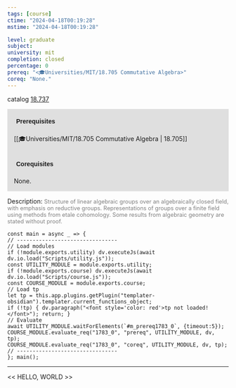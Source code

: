 ```yaml
---
tags: [course]
ctime: "2024-04-18T00:19:28"
mstime: "2024-04-18T00:19:28"

level: graduate
subject: 
university: mit
completion: closed
percentage: 0
prereq: "<🎓Universities/MIT/18.705 Commutative Algebra>"
coreq: "None."
---
```


catalog [18.737](http://student.mit.edu/catalog/m18b.html#18.737)

<span style="display: block; padding: 15px; background-color: rgb(100, 100, 100, 0.2);"><font id="m_prereq1783_0" style="display: block; font-family: Arial, sans-serif; font-weight: bold; padding: 5px">Prerequisites</font><br><span id="prereq1783_0">[[🎓Universities/MIT/18.705 Commutative Algebra | 18.705]]</span></span>
<span style="display: block; padding: 15px; background-color: rgb(100, 100, 100, 0.2);"><font id="m_coreq1783_0" style="display: block; font-family: Arial, sans-serif; font-weight: bold; padding: 5px">Corequisites</font><br><span id="coreq1783_0">None.</span></span>

<font style="">Description:</font>
<font style="color: grey; font-size: 0.8rem;">Structure of linear algebraic groups over an algebraically closed field, with emphasis on reductive groups. Representations of groups over a finite field using methods from etale cohomology. Some results from algebraic geometry are stated without proof.</font>

```dataviewjs
const main = async _ => {
// --------------------------------
// Load modules
if (!module.exports.utility) dv.executeJs(await dv.io.load("Scripts/utility.js"));
const UTILITY_MODULE = module.exports.utility;
if (!module.exports.course) dv.executeJs(await dv.io.load("Scripts/course.js"));
const COURSE_MODULE = module.exports.course;
// Load tp
let tp = this.app.plugins.getPlugin("templater-obsidian").templater.current_functions_object;
if (!tp) { dv.paragraph("<font style='color: red'>tp not loaded!</font>"); return; }
// Evaluate
await UTILITY_MODULE.waitForElements(`#m_prereq1783_0`, {timeout:5});
COURSE_MODULE.evaluate_req("1783_0", "prereq", UTILITY_MODULE, dv, tp);
COURSE_MODULE.evaluate_req("1783_0", "coreq", UTILITY_MODULE, dv, tp);
// --------------------------------
}; main();
```

---

<< HELLO, WORLD >>
